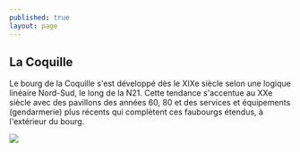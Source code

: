 ```yaml
---
published: true
layout: page
---
```

## La Coquille

Le bourg de la Coquille s'est développé dès le XIXe siècle selon une logique linéaire Nord-Sud, le long de la N21. Cette tendance  s'accentue au XXe siècle avec des pavillons des années 60, 80 et des services et équipements (gendarmerie) plus récents qui complètent ces faubourgs étendus, à l'extérieur du bourg.

![]({{site.baseurl}}/data/images/3/histoire/03_HISTOIRE_POPCP5.jpg)
